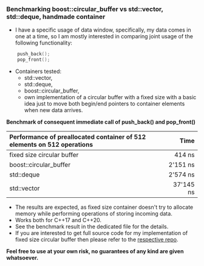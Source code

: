 ### Benchmarking boost::circular_buffer vs std::vector, std::deque, handmade container 

- I have a specific usage of data window, specifically, my data comes in one at a time, so I am mostly interested in comparing joint usage of the following functionality:  
```cpp 
    push_back();
    pop_front();
```
- Containers tested:
    * std::vector,
    * std::deque,
    * boost::circular_buffer,
    * own implementation of a circular buffer with a fixed size with a basic idea just to move both begin/end pointers to container elements when new data arrives. 

**Benchmark of consequent immediate call of push_back() and pop_front()**

| Performance of preallocated container of 512 elements on 512 operations |      Time |
|:------------------------------------------------------------------------|----------:|
| fixed size circular buffer                                              |    414 ns |
| boost::circular_buffer                                                  |  2'151 ns |
| std::deque                                                              |  2'574 ns |
| std::vector                                                             | 37'145 ns |


- The results are expected, as fixed size container doesn't try to allocate memory while performing operations of storing incoming data.
- Works both for C++17 and C++20.
- See the benchmark result in the dedicated file for the details.
- If you are interested to get full source code for my implementation of fixed size circular buffer then please refer to the [respective repo](https://github.com/andreysolovyev381/circular_buffer_fixed).  

**Feel free to use at your own risk, no guarantees of any kind are given whatsoever.** 
